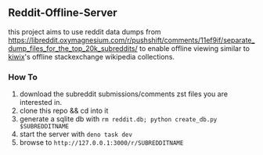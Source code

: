 ## Reddit-Offline-Server

this project aims to use reddit data dumps from https://libreddit.oxymagnesium.com/r/pushshift/comments/11ef9if/separate_dump_files_for_the_top_20k_subreddits/ to enable offline viewing similar to [kiwix](https://kiwix.org)'s offline stackexchange wikipedia collections.


### How To

1. download the subreddit submissions/comments zst files you are interested in.
2. clone this repo && cd into it
3. generate a sqlite db with `rm reddit.db; python create_db.py $SUBREDDITNAME`
4. start the server with `deno task dev`
5. browse to `http://127.0.0.1:3000/r/SUBREDDITNAME`
